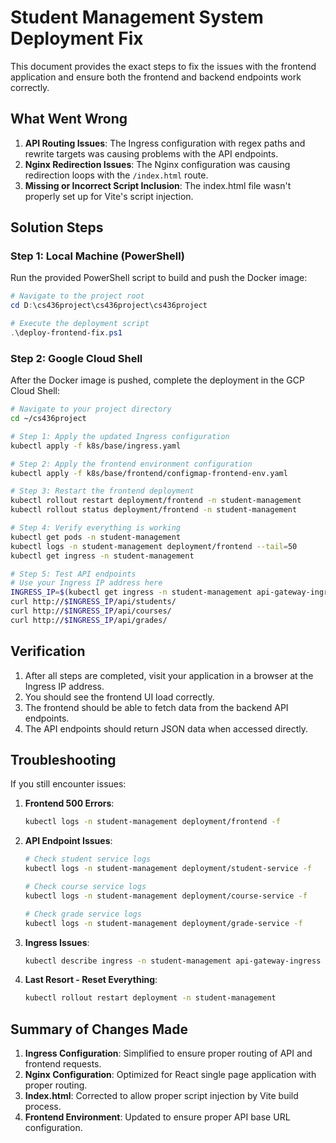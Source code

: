 # Student Management System Deployment Fix

This document provides the exact steps to fix the issues with the frontend application and ensure both the frontend and backend endpoints work correctly.

## What Went Wrong

1. **API Routing Issues**: The Ingress configuration with regex paths and rewrite targets was causing problems with the API endpoints.
2. **Nginx Redirection Issues**: The Nginx configuration was causing redirection loops with the `/index.html` route.
3. **Missing or Incorrect Script Inclusion**: The index.html file wasn't properly set up for Vite's script injection.

## Solution Steps

### Step 1: Local Machine (PowerShell)

Run the provided PowerShell script to build and push the Docker image:

```powershell
# Navigate to the project root
cd D:\cs436project\cs436project\cs436project

# Execute the deployment script
.\deploy-frontend-fix.ps1
```

### Step 2: Google Cloud Shell

After the Docker image is pushed, complete the deployment in the GCP Cloud Shell:

```bash
# Navigate to your project directory
cd ~/cs436project

# Step 1: Apply the updated Ingress configuration
kubectl apply -f k8s/base/ingress.yaml

# Step 2: Apply the frontend environment configuration
kubectl apply -f k8s/base/frontend/configmap-frontend-env.yaml

# Step 3: Restart the frontend deployment
kubectl rollout restart deployment/frontend -n student-management
kubectl rollout status deployment/frontend -n student-management

# Step 4: Verify everything is working
kubectl get pods -n student-management
kubectl logs -n student-management deployment/frontend --tail=50
kubectl get ingress -n student-management

# Step 5: Test API endpoints
# Use your Ingress IP address here
INGRESS_IP=$(kubectl get ingress -n student-management api-gateway-ingress -o jsonpath='{.status.loadBalancer.ingress[0].ip}')
curl http://$INGRESS_IP/api/students/
curl http://$INGRESS_IP/api/courses/
curl http://$INGRESS_IP/api/grades/
```

## Verification

1. After all steps are completed, visit your application in a browser at the Ingress IP address.
2. You should see the frontend UI load correctly.
3. The frontend should be able to fetch data from the backend API endpoints.
4. The API endpoints should return JSON data when accessed directly.

## Troubleshooting

If you still encounter issues:

1. **Frontend 500 Errors**:
   ```bash
   kubectl logs -n student-management deployment/frontend -f
   ```

2. **API Endpoint Issues**:
   ```bash
   # Check student service logs
   kubectl logs -n student-management deployment/student-service -f
   
   # Check course service logs
   kubectl logs -n student-management deployment/course-service -f
   
   # Check grade service logs
   kubectl logs -n student-management deployment/grade-service -f
   ```

3. **Ingress Issues**:
   ```bash
   kubectl describe ingress -n student-management api-gateway-ingress
   ```

4. **Last Resort - Reset Everything**:
   ```bash
   kubectl rollout restart deployment -n student-management
   ```

## Summary of Changes Made

1. **Ingress Configuration**: Simplified to ensure proper routing of API and frontend requests.
2. **Nginx Configuration**: Optimized for React single page application with proper routing.
3. **Index.html**: Corrected to allow proper script injection by Vite build process.
4. **Frontend Environment**: Updated to ensure proper API base URL configuration.
